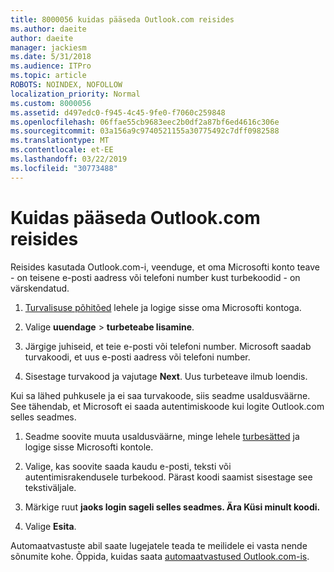 ```yaml
---
title: 8000056 kuidas pääseda Outlook.com reisides
ms.author: daeite
author: daeite
manager: jackiesm
ms.date: 5/31/2018
ms.audience: ITPro
ms.topic: article
ROBOTS: NOINDEX, NOFOLLOW
localization_priority: Normal
ms.custom: 8000056
ms.assetid: d497edc0-f945-4c45-9fe0-f7060c259848
ms.openlocfilehash: 06ffae55cb9683eec2b0df2a87bf6ed4616c306e
ms.sourcegitcommit: 03a156a9c9740521155a30775492c7dff0982588
ms.translationtype: MT
ms.contentlocale: et-EE
ms.lasthandoff: 03/22/2019
ms.locfileid: "30773488"
---
```

# <a name="how-to-access-outlookcom-while-traveling"></a>Kuidas pääseda Outlook.com reisides

Reisides kasutada Outlook.com-i, veenduge, et oma Microsofti konto teave - on teisene e-posti aadress või telefoni number kust turbekoodid - on värskendatud.
  
1. [Turvalisuse põhitõed](https://go.microsoft.com/fwlink/p/?linkid=842325) lehele ja logige sisse oma Microsofti kontoga. 
    
2. Valige **uuendage** \> **turbeteabe lisamine**. 
    
3. Järgige juhiseid, et teie e-posti või telefoni number. Microsoft saadab turvakoodi, et uus e-posti aadress või telefoni number.
    
4. Sisestage turvakood ja vajutage **Next**. Uus turbeteave ilmub loendis. 
    
Kui sa lähed puhkusele ja ei saa turvakoode, siis seadme usaldusväärne. See tähendab, et Microsoft ei saada autentimiskoode kui logite Outlook.com selles seadmes.
  
1. Seadme soovite muuta usaldusväärne, minge lehele [turbesätted](https://go.microsoft.com/fwlink/p/?linkid=2002000&amp;clcid=0x409) ja logige sisse Microsofti kontole. 
    
2. Valige, kas soovite saada kaudu e-posti, teksti või autentimisrakendusele turbekood. Pärast koodi saamist sisestage see tekstiväljale.
    
3. Märkige ruut **jaoks login sageli selles seadmes. Ära Küsi minult koodi.**
    
4. Valige **Esita**. 
    
Automaatvastuste abil saate lugejatele teada te meilidele ei vasta nende sõnumite kohe. Õppida, kuidas saata [automaatvastused Outlook.com-is](https://go.microsoft.com/fwlink/p/?linkid=2002100&amp;clcid=0x409).
  

